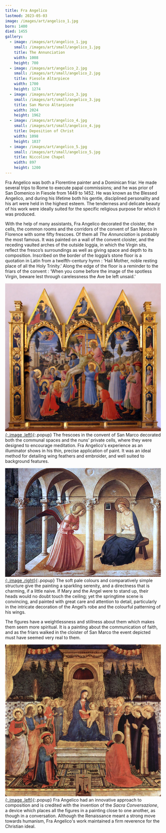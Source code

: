 ```yaml
---
title: Fra Angelico
lastmod: 2023-05-03
image: /images/art/angelico_1.jpg
born: 1400
died: 1455
gallery:
  - image: /images/art/angelico_1.jpg
    small: /images/art/small/angelico_1.jpg
    title: The Annunciation
    width: 1008
    height: 700
  - image: /images/art/angelico_2.jpg
    small: /images/art/small/angelico_2.jpg
    title: Fiesole Altarpiece
    width: 1700
    height: 1274
  - image: /images/art/angelico_3.jpg
    small: /images/art/small/angelico_3.jpg
    title: San Marco Altarpiece
    width: 2024
    height: 1962
  - image: /images/art/angelico_4.jpg
    small: /images/art/small/angelico_4.jpg
    title: Deposition of Christ
    width: 1098
    height: 1037
  - image: /images/art/angelico_5.jpg
    small: /images/art/small/angelico_5.jpg
    title: Niccoline Chapel
    width: 897
    height: 1200
---
```


Fra Angelico was both a Florentine painter and a Dominican friar. He made
several trips to Rome to execute papal commissions; and he was prior of San
Domenico in Fiesole from 1449 to 1452.  He was known as the Blessed Angelico,
and during his lifetime both his gentle, disciplined personality and his art
were held in the highest esteem. The tenderness and delicate beauty of his work
were ideally suited for the specific religious purpose for which it was
produced.

With the help of many assistants, Fra Angelico decorated the cloister, the
cells, the common rooms and the corridors of the convent of San Marco in
Florence with some fifty frescoes. Of them all _The Annunciation_ is probably
the most famous. It was painted on a wall of the convent cloister, and the
receding vaulted arches of the outside loggia, in which the Virgin sits,
reflect the fresco’s surroundings as well as giving space and depth to its
composition. Inscribed on the border of the loggia’s stone floor is a quotation
in Latin from a twelfth-century hymn : ‘Hail Mother, noble resting place of all
the Holy Trinity.’ Along the edge of the floor is a reminder to the friars of
the convent : ‘When you come before the image of the spotless Virgin, beware
lest through carelessness the Ave be left unsaid.’

[![Deposition of Christ](/images/art/angelico_4.jpg){:.image .left}](/images/art/angelico_4.jpg){:.popup}
The frescoes in the convent of San Marco decorated both the communal spaces
and the nuns' private cells, where they were designed to encourage meditation.
Fra Angelico's experience as an illuminator shows in his thin, precise
application of paint. It was an ideal method for detailing wing feathers and
embroider, and well suited to background features.

[![The Annunciation](/images/art/angelico_1.jpg){:.image .right}](/images/art/angelico_1.jpg){:.popup}
The soft pale colours and comparatively simple structure give the painting a
sparkling serenity, and a directness that is charming, if a little naive. If
Mary and the Angel were to stand up, their heads would no doubt touch the
ceiling; yet the springtime scene is convincing, and painted with great care
and attention to detail, particularly in the intricate decoration of the
Angel’s robe and the colourful patterning of his wings.

The figures have a weightlessness and stillness about them which makes them
seem more spiritual. It is a painting about the communication of faith, and as
the friars walked in the cloister of San Marco the event depicted must have
seemed very real to them.

[![San Marco Altarpiece](/images/art/angelico_3.jpg){:.image .left}](/images/art/angelico_3.jpg){:.popup}
Fra Angelico had an innovative approach to composition and is credited with
the invention of the _Sacra Conversazione_, a device which places all the
figures in a painting close to one another, as though in a conversation.
Although the Renaissance meant a strong move towards humanism, Fra Angelico's
work maintained a firm reverence for the Christian ideal.
